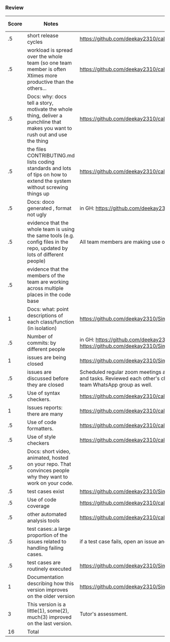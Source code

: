 ### Review
| Score | Notes | Evidence| Self Assessment| 
| -------------- | ---------- |----------|----------|
|.5| short release cycles|https://github.com/deekay2310/calorieApp_server/releases/|0.5|
|.5| workload is spread over the whole team (so one team member is often Xtimes more productive than the others...|https://github.com/deekay2310/calorieApp_server/pulse|0.5|
|.5|Docs: why: docs tell a story, motivate the whole thing, deliver a punchline that makes you want to rush out and use the thing |https://github.com/deekay2310/calorieApp_server/blob/main/README.md |0.5|
|.5|the files CONTRIBUTING.md lists coding standards and lots of tips on how to extend the system without screwing things up  |https://github.com/deekay2310/calorieApp_server/blob/main/CONTRIBUTING.md|0.5|
|.5|Docs: doco generated , format not ugly  | in GH: https://github.com/deekay2310/Simplii/tree/main/docs|0.5|
|.5|evidence that the whole team is using the same tools (e.g. config files in the repo, updated by lots of different people) |All team members are making use of PyCharm, Github Desktop, etc |0.5|
|.5|evidence that the members of the team are working across multiple places in the code base | ||
|1|Docs: what: point descriptions of each class/function (in isolation)  | https://github.com/deekay2310/Simplii/blob/main/Function%20Description.md|1|
|.5|Number of commits: by different people  | in GH: https://github.com/deekay2310/Simplii/graphs/contributors https://github.com/deekay2310/Simplii/pulse|0.5|
|1|issues are being closed | https://github.com/deekay2310/Simplii/issues?q=is%3Aissue+is%3Aclosed|1|
|.5|issues are discussed before they are closed | Scheduled regular zoom meetings and met in person to discuss about various issues, implementations and tasks. Reviewed each other's changes before wrapping up issues. Had continuous discussions over team WhatsApp group as well.|0.5|
|.5|Use of syntax checkers. | https://github.com/deekay2310/calorieApp_server/blob/main/.github/workflows/syntax_checker.yml|0.5|
|1|Issues reports: there are many  |https://github.com/deekay2310/calorieApp_server/issues|1|
|.5|Use of code formatters. | https://github.com/deekay2310/calorieApp_server/blob/main/.github/workflows/code_formatter.yml|0.5|
|.5|Use of style checkers | https://github.com/deekay2310/calorieApp_server/blob/main/.github/workflows/style_checker.yml|0.5|
|.5|Docs: short video, animated, hosted on your repo. That convinces people why they want to work on your code. | ||
|.5|test cases exist  | https://github.com/deekay2310/Simplii/tree/main/test|0.5|
|.5|Use of code coverage  | https://github.com/deekay2310/calorieApp_server/blob/main/.github/workflows/code_cov.yml|0.5|
|.5|other automated analysis tools  | https://github.com/deekay2310/calorieApp_server/blob/main/.github/workflows/close_as_a_feature.yml|0.5|
|.5|test cases:.a large proportion of the issues related to handling failing cases. | if a test case fails, open an issue and fix it||
|.5|test cases are routinely executed | https://github.com/deekay2310/Simplii/blob/main/.travis.yml|0.5|
|1|Documentation describing how this version improves on the older version|https://github.com/deekay2310/Simplii/blob/main/docs/enhancements.md|1|
|3|This version is a little(1), some(2), much(3) improved on the last version.|Tutor's assessment.||
|16| Total|||
